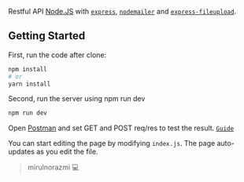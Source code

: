 Restful API [Node.JS](https://www.nodejs.org) with [`express`](https://expressjs.com/), [`nodemailer`](https://www.npmjs.com/package/nodemailer) and [`express-fileupload`](https://github.com/richardgirges/express-fileupload/tree/master/example).

## Getting Started 

First, run the code after clone:

```bash
npm install
# or
yarn install
```

Second, run the server using npm run dev 

```bash
npm run dev
```

Open [Postman](http://www.postman.com) and set GET and POST req/res to test the result. [`Guide`](https://drive.google.com/file/d/12u2ylGSZoxim_ZCBv-AqBE4x4Q50XjFE/view?usp=sharing)

You can start editing the page by modifying `index.js`. The page auto-updates as you edit the file.




>mirulnorazmi 💻
